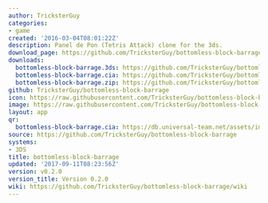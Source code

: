```yaml
---
author: TricksterGuy
categories:
- game
created: '2016-03-04T08:01:22Z'
description: Panel de Pon (Tetris Attack) clone for the 3ds.
download_page: https://github.com/TricksterGuy/bottomless-block-barrage/releases/tag/v0.2.0
downloads:
  bottomless-block-barrage.3ds: https://github.com/TricksterGuy/bottomless-block-barrage/releases/download/v0.2.0/bottomless-block-barrage.3ds
  bottomless-block-barrage.cia: https://github.com/TricksterGuy/bottomless-block-barrage/releases/download/v0.2.0/bottomless-block-barrage.cia
  bottomless-block-barrage.zip: https://github.com/TricksterGuy/bottomless-block-barrage/releases/download/v0.2.0/bottomless-block-barrage.zip
github: TricksterGuy/bottomless-block-barrage
icon: https://raw.githubusercontent.com/TricksterGuy/bottomless-block-barrage/master/resources/icon.png
image: https://raw.githubusercontent.com/TricksterGuy/bottomless-block-barrage/master/resources/banner.png
layout: app
qr:
  bottomless-block-barrage.cia: https://db.universal-team.net/assets/images/qr/bottomless-block-barrage.cia.png
source: https://github.com/TricksterGuy/bottomless-block-barrage
systems:
- 3DS
title: bottomless-block-barrage
updated: '2017-09-11T08:23:56Z'
version: v0.2.0
version_title: Version 0.2.0
wiki: https://github.com/TricksterGuy/bottomless-block-barrage/wiki
---
```

